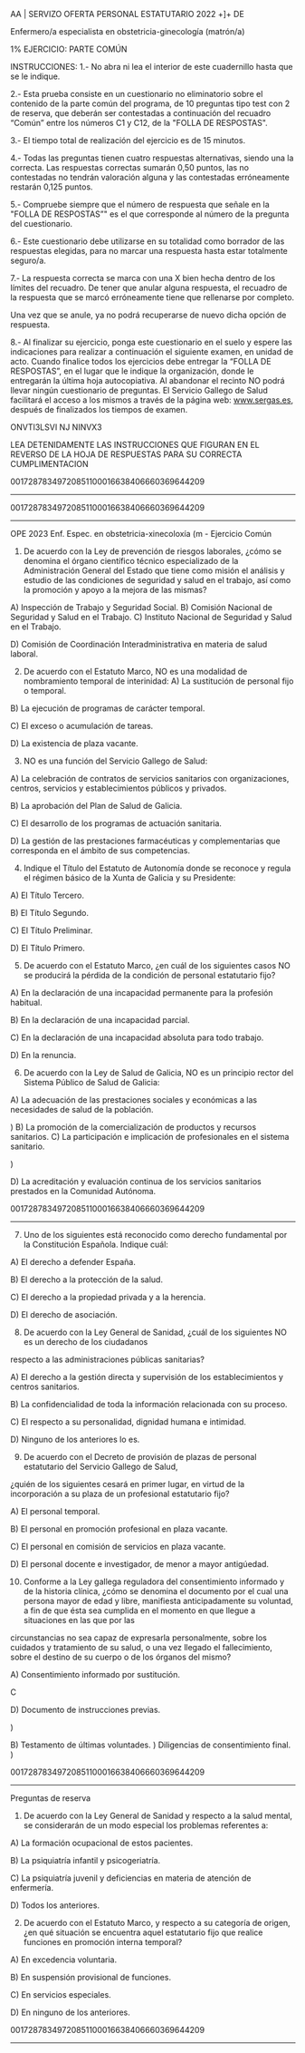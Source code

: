 AA | SERVIZO OFERTA PERSONAL ESTATUTARIO 2022
+]+ DE

Enfermero/a especialista en obstetricia-ginecología (matrón/a)

1% EJERCICIO: PARTE COMÚN

INSTRUCCIONES:
1.- No abra ni lea el interior de este cuadernillo hasta que se le indique.

2.- Esta prueba consiste en un cuestionario no eliminatorio sobre el contenido de
la parte común del programa, de 10 preguntas tipo test con 2 de reserva, que
deberán ser contestadas a continuación del recuadro “Común” entre los números
C1 y C12, de la "FOLLA DE RESPOSTAS".

3.- El tiempo total de realización del ejercicio es de 15 minutos.

4.- Todas las preguntas tienen cuatro respuestas alternativas, siendo una la
correcta. Las respuestas correctas sumarán 0,50 puntos, las no contestadas no
tendrán valoración alguna y las contestadas erróneamente restarán 0,125 puntos.

5.- Compruebe siempre que el número de respuesta que señale en la "FOLLA DE
RESPOSTAS”" es el que corresponde al número de la pregunta del cuestionario.

6.- Este cuestionario debe utilizarse en su totalidad como borrador de las
respuestas elegidas, para no marcar una respuesta hasta estar totalmente
seguro/a.

7.- La respuesta correcta se marca con una X bien hecha dentro de los límites del
recuadro. De tener que anular alguna respuesta, el recuadro de la respuesta que
se marcó erróneamente tiene que rellenarse por completo.

Una vez que se anule, ya no podrá recuperarse de nuevo dicha opción de
respuesta.

8.- Al finalizar su ejercicio, ponga este cuestionario en el suelo y espere las
indicaciones para realizar a continuación el siguiente examen, en unidad de acto.
Cuando finalice todos los ejercicios debe entregar la “FOLLA DE RESPOSTAS”, en
el lugar que le indique la organización, donde le entregarán la última hoja
autocopiativa. Al abandonar el recinto NO podrá llevar ningún cuestionario de
preguntas. El Servicio Gallego de Salud facilitará el acceso a los mismos a través
de la página web: www.sergas.es, después de finalizados los tiempos de examen.

ONVTI3LSVI NJ NINVX3

LEA DETENIDAMENTE LAS INSTRUCCIONES
QUE FIGURAN EN EL REVERSO DE LA HOJA DE RESPUESTAS
PARA SU CORRECTA CUMPLIMENTACION

00172878349720851100016638406660369644209


---

00172878349720851100016638406660369644209


---

OPE 2023 Enf. Espec. en obstetricia-xinecoloxía (m - Ejercicio Común

1. De acuerdo con la Ley de prevención de riesgos laborales, ¿cómo se denomina el órgano científico técnico
especializado de la Administración General del Estado que tiene como misión el análisis y estudio de las
condiciones de seguridad y salud en el trabajo, así como la promoción y apoyo a la mejora de las mismas?

A) Inspección de Trabajo y Seguridad Social.
B) Comisión Nacional de Seguridad y Salud en el Trabajo.
C) Instituto Nacional de Seguridad y Salud en el Trabajo.

D) Comisión de Coordinación Interadministrativa en materia de salud laboral.

2. De acuerdo con el Estatuto Marco, NO es una modalidad de nombramiento temporal de interinidad:
A) La sustitución de personal fijo o temporal.

B) La ejecución de programas de carácter temporal.

C) El exceso o acumulación de tareas.

D) La existencia de plaza vacante.

3. NO es una función del Servicio Gallego de Salud:

A) La celebración de contratos de servicios sanitarios con organizaciones, centros, servicios y establecimientos
públicos y privados.

B) La aprobación del Plan de Salud de Galicia.

C) El desarrollo de los programas de actuación sanitaria.

D) La gestión de las prestaciones farmacéuticas y complementarias que corresponda en el ámbito de sus
competencias.

4. Indique el Título del Estatuto de Autonomía donde se reconoce y regula el régimen básico de la Xunta de
Galicia y su Presidente:

A) El Título Tercero.

B) El Título Segundo.

C) El Título Preliminar.

D) El Título Primero.

5. De acuerdo con el Estatuto Marco, ¿en cuál de los siguientes casos NO se producirá la pérdida de la
condición de personal estatutario fijo?

A) En la declaración de una incapacidad permanente para la profesión habitual.

B) En la declaración de una incapacidad parcial.

C) En la declaración de una incapacidad absoluta para todo trabajo.

D) En la renuncia.

6. De acuerdo con la Ley de Salud de Galicia, NO es un principio rector del Sistema Público de Salud de Galicia:

A) La adecuación de las prestaciones sociales y económicas a las necesidades de salud de la población.

)
B) La promoción de la comercialización de productos y recursos sanitarios.
C) La participación e implicación de profesionales en el sistema sanitario.

)

D) La acreditación y evaluación continua de los servicios sanitarios prestados en la Comunidad Autónoma.

00172878349720851100016638406660369644209


---

7. Uno de los siguientes está reconocido como derecho fundamental por la Constitución Española. Indique
cuál:

A) El derecho a defender España.

B) El derecho a la protección de la salud.

C) El derecho a la propiedad privada y a la herencia.

D) El derecho de asociación.

8. De acuerdo con la Ley General de Sanidad, ¿cuál de los siguientes NO es un derecho de los ciudadanos

respecto a las administraciones públicas sanitarias?

A) El derecho a la gestión directa y supervisión de los establecimientos y centros sanitarios.

B) La confidencialidad de toda la información relacionada con su proceso.

C) El respecto a su personalidad, dignidad humana e intimidad.

D) Ninguno de los anteriores lo es.

9. De acuerdo con el Decreto de provisión de plazas de personal estatutario del Servicio Gallego de Salud,

¿quién de los siguientes cesará en primer lugar, en virtud de la incorporación a su plaza de un profesional
estatutario fijo?

A) El personal temporal.

B) El personal en promoción profesional en plaza vacante.

C) El personal en comisión de servicios en plaza vacante.

D) El personal docente e investigador, de menor a mayor antigúedad.

10. Conforme a la Ley gallega reguladora del consentimiento informado y de la historia clínica, ¿cómo se
denomina el documento por el cual una persona mayor de edad y libre, manifiesta anticipadamente su
voluntad, a fin de que ésta sea cumplida en el momento en que llegue a situaciones en las que por las

circunstancias no sea capaz de expresarla personalmente, sobre los cuidados y tratamiento de su salud, o una
vez llegado el fallecimiento, sobre el destino de su cuerpo o de los órganos del mismo?

A) Consentimiento informado por sustitución.

C

D) Documento de instrucciones previas.

)

B) Testamento de últimas voluntades.
) Diligencias de consentimiento final.
)

00172878349720851100016638406660369644209


---

Preguntas de reserva

1. De acuerdo con la Ley General de Sanidad y respecto a la salud mental, se considerarán de un modo especial
los problemas referentes a:

A) La formación ocupacional de estos pacientes.

B) La psiquiatría infantil y psicogeriatría.

C) La psiquiatría juvenil y deficiencias en materia de atención de enfermería.

D) Todos los anteriores.

2. De acuerdo con el Estatuto Marco, y respecto a su categoría de origen, ¿en qué situación se encuentra aquel
estatutario fijo que realice funciones en promoción interna temporal?

A) En excedencia voluntaria.

B) En suspensión provisional de funciones.

C) En servicios especiales.

D) En ninguno de los anteriores.

00172878349720851100016638406660369644209


---


